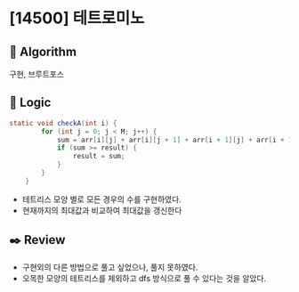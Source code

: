 # [14500] 테트로미노

## :pushpin: **Algorithm**

구현, 브루트포스

## :round_pushpin: **Logic**

```java
static void checkA(int i) {
		for (int j = 0; j < M; j++) {
			sum = arr[i][j] + arr[i][j + 1] + arr[i + 1][j] + arr[i + 1][j + 1];
			if (sum >= result) {
				result = sum;
			}
		}
	}
  ```
   - 테트리스 모양 별로 모든 경우의 수를 구현하였다.
   - 현재까지의 최대값과 비교하여 최대값을 갱신한다
  
  
## :black_nib: **Review**
 - 구현외의 다른 방법으로 풀고 싶었으나, 풀지 못하였다.
 - 오목한 모양의 테트리스를 제외하고 dfs 방식으로 풀 수 있다는 것을 알았다.

  
  	

  
